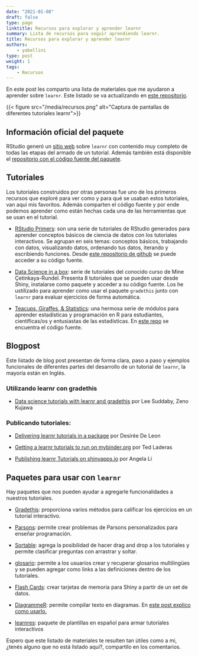 ```yaml
---
date: "2021-01-08"
draft: false
type: page
linktitle: Recursos para explorar y aprender learnr
summary: Lista de recursos para seguir aprendiendo learnr.
title: Recursos para explorar y aprender learnr
authors: 
    - yabellini
type: post
weight: 1
tags: 
    - Recursos
---
```


En este post les comparto una lista de materiales que me ayudaron a aprender sobre `learnr`.  Este listado se va actualizando en [este repositorio](https://github.com/yabellini/curso_learnr).

{{< figure src="/media/recursos.png" alt="Captura de pantallas de diferentes tutoriales learnr">}}

## Información oficial del paquete

RStudio generó un [sitio web](https://rstudio.github.io/learnr/) sobre `learnr` con contenido muy completo de todas las etapas del armado de un tutorial.  Además también está disponible el [repositorio con el código fuente del paquete](https://github.com/rstudio/learnr).

## Tutoriales

Los tutoriales construidos por otras personas fue uno de los primeros recursos que exploré para ver como y para qué se usaban estos tutoriales, van aquí mis favoritos.  Además comparten el código fuente y por ende podemos aprender como están hechas cada una de las herramientas que se usan en el tutorial.

* [RStudio Primers](https://rstudio.cloud/learn/primers): son una serie de tutoriales de RStudio generados para aprender conceptos básicos de ciencia de datos con los tutoriales interactivos.  Se agrupan en seis temas: conceptos básicos, trabajando con datos, visualizando datos, ordenando tus datos, iterando y escribiendo funciones.  Desde [este repositorio de github](https://github.com/rstudio-education/primers) se puede acceder a su código fuente.

* [Data Science in a box](https://datasciencebox.org/interactive-tutorials.html): serie de tutoriales del conocido curso de Mine Çetinkaya-Rundel.  Presenta 8 tutoriales que se pueden usar desde Shiny, instalarse como paquete y acceder a su código fuente. Los he ustilizado para aprender como usar el paquete `gradethis` junto con `learnr` para evaluar ejercicios de forma automática.

* [Teacups, Giraffes, & Statistics](https://tinystats.github.io/teacups-giraffes-and-statistics/index.html): una hermosa serie de módulos para aprender estadísticas y programación en R para estudiantes, científicas/os y entusiastas de las estadísticas.  En [este repo](https://github.com/tinystats/teacups-giraffes-and-statistics) se encuentra el código fuente.


## Blogpost

Este listado de blog post presentan de forma clara, paso a paso y ejemplos funcionales de diferentes partes del desarrollo de un tutorial de `learnr`, la mayoría están en Inglés.

### Utilizando learnr con gradethis

* [Data science tutorials with learnr and gradethis](http://www.citizen-statistician.org/2020/08/data-science-tutorials-with-learnr-and-gradethis/) por Lee Suddaby, Zeno Kujawa 

### Publicando tutoriales:

* [Delivering learnr tutorials in a package](https://education.rstudio.com/blog/2020/09/delivering-learnr-tutorials-in-a-package/) por Desirée De Leon

* [Getting a learnr tutorials to run on mybinder.org](http://laderast.github.io/2020/09/15/getting-learnr-tutorials-to-run-on-mybinder-org/) por Ted Laderas

* [Publishing learnr Tutorials on shinyapps.io](https://cran.r-project.org/web/packages/learnr/vignettes/shinyapps-publishing.html) por Angela Li

## Paquetes para usar con `learnr`

Hay paquetes que nos pueden ayudar a agregarle funcionalidades a nuestros tutoriales.

* [Gradethis](https://rstudio-education.github.io/gradethis/): proporciona varios métodos para calificar los ejercicios en un tutorial interactivo.

* [Parsons](https://rstudio.github.io/parsons/): permite crear problemas de Parsons personalizados para enseñar programación. 

* [Sortable](https://github.com/rstudio/sortable): agrega la posibilidad de hacer drag and drop a los tutoriales y permite clasificar preguntas con arrastrar y soltar.

* [glosario](https://github.com/carpentries/glosario-r): permite a los usuarios crear y recuperar glosarios multilingües y se pueden agregar como links a las definiciones dentro de los tutoriales.

* [Flash Cards](https://github.com/jienagu/flashCard): crear tarjetas de memoria para Shiny a partir de un set de datos.

* [DiagrammeR](https://rich-iannone.github.io/DiagrammeR/): permite compilar texto en diagramas.  En [este post explico como usarlo.](https://learning-learnr.netlify.app/post/concept_maps/)

* [learnres](https://github.com/yabellini/learnres): paquete de plantillas en español para armar tutoriales interactivos

Espero que este listado de materiales te resulten tan útiles como a mi, ¿tenés alguno que no está listado aquí?, compartilo en los comentarios.